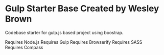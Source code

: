 # Gulp Starter Base Created by Wesley Brown

Codebase starter for gulp.js based project using boostrap.

Requires Node.js
Requires Gulp
Requires Browserify
Requires SASS
Requires Compass



